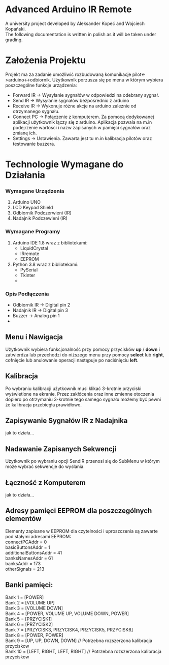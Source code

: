 # Advanced Arduino IR Remote
A university project developed by Aleksander Kopeć and Wojciech Kopański. <br>
The following documentation is written in polish as it will be taken under grading.

# Założenia Projektu
Projekt ma za zadanie umożliwić rozbudowaną komunikacje pilot<->arduino<->odbiornik. Użytkownik porzusza się po menu w którym wybiera poszczególne funkcje urządzenia:
- Forward IR -> Wysyłanie sygnałów w odpowiedzi na odebrany sygnał.
- Send IR    -> Wysyłanie sygnałów bezpośrednio z arduino
- Receive IR -> Wykonuje różne akcje na arduino zależnie od otrzymanego sygnału.
- Connect PC -> Połączenie z komputerem. Za pomocą dedykowanej aplikacji użytkownik łączy się z arduino. Aplikacja pozwala na m.in podejrzenie wartości i nazw zapisanych w pamięci sygnałów oraz zmianę ich.
- Settings -> Ustawienia. Zawarta jest tu m.in kalibracja pilotów oraz testowanie buzzera.


# Technologie Wymagane do Działania
### Wymagane Urządzenia
1. Arduino UNO 
2. LCD Keypad Shield
3. Odbiornik Podczerwieni (IR)
4. Nadajnik Podczewieni (IR)
   
### Wymagane Programy
1. Arduino IDE 1.8 wraz z bibliotekami:
   - LiquidCrystal
   - IRremote
   - EEPROM
2. Python 3.8 wraz z bibliotekami:
   - PySerial
   - Tkinter
   - 

### Opis Podłączenia
- Odbiornik IR -> Digital pin 2
- Nadajnik IR -> Digital pin 3
- Buzzer -> Analog pin 1
- <Tutaj link do grafiki z fritzinga>

## Menu i Nawigacja
Użytkownik wybiera funkcjonalność przy pomocy przycisków **up** / **down** i zatwierdza lub przechodzi do niższego menu przy pomocy **select** lub **right**, cofnięcie lub anulowanie operacji następuje po naciśnięciu **left**.

## Kalibracja
Po wybraniu kalibracji użytkownik musi klikać 3-krotnie przyciski wyświetlone na ekranie. Przez zakłócenia oraz inne zmienne otoczenia dopiero po otrzymaniu 3-krotnie tego samego sygnału możemy być pewni że kalibracja przebiegła prawidłowo.

## Zapisywanie Sygnałów IR z Nadajnika
jak to działa...

## Nadawanie Zapisanych Sekwencji
Użytkownik po wybraniu opcji SendIR przenosi się do SubMenu w którym może wybrać sekwencje do wysłania.

## Łączność z Komputerem
jak to działa...

## Adresy pamięci EEPROM dla poszczególnych elementów
Elementy zapisane w EEPROM dla czytelności i uproszczenia są zawarte pod stałymi adresami EEPROM:<br>
connectPCAddr = 0<br>
basicButtonsAddr = 1<br>
additionalButtonsAddr = 41<br>
banksNamesAddr = 61<br>
banksAddr = 173<br>
otherSignals = 213<br>

## Banki pamięci:
Bank 1 = [POWER]<br>
Bank 2 = [VOLUME UP]<br>
Bank 3 = [VOLUME DOWN]<br>
Bank 4 = [POWER, VOLUME UP, VOLUME DOWN, POWER]<br>
Bank 5 = [PRZYCISK1]<br>
Bank 6 = [PRZYCISK2]<br>
Bank 7 = [PRZYCISK3, PRZYCISK4, PRZYCISK5, PRZYCISK6]<br>
Bank 8 = [POWER, POWER]<br>
Bank 9 = [UP, UP, DOWN, DOWN] // Potrzebna rozszerzona kalibracja przyciskow <br>
Bank 10 = [LEFT, RIGHT, LEFT, RIGHT] // Potrzebna rozszerzona kalibracja przyciskow<br>

